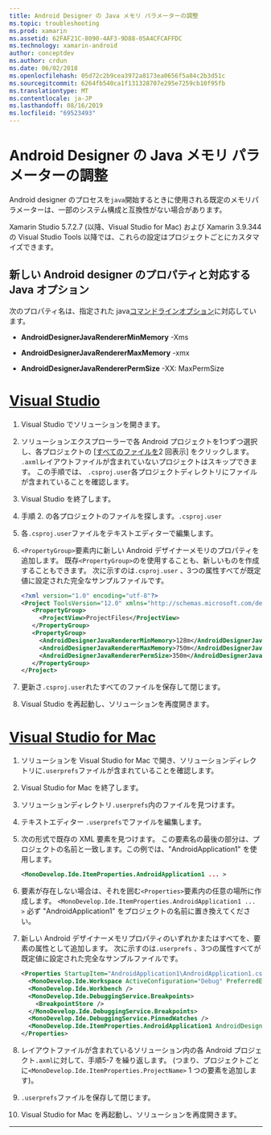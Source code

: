 ```yaml
---
title: Android Designer の Java メモリ パラメーターの調整
ms.topic: troubleshooting
ms.prod: xamarin
ms.assetid: 62FAF21C-8090-4AF3-9D88-05A4CFCAFFDC
ms.technology: xamarin-android
author: conceptdev
ms.author: crdun
ms.date: 06/02/2018
ms.openlocfilehash: 05d72c2b9cea3972a8173ea0656f5a84c2b3d51c
ms.sourcegitcommit: 6264fb540ca1f131328707e295e7259cb10f95fb
ms.translationtype: MT
ms.contentlocale: ja-JP
ms.lasthandoff: 08/16/2019
ms.locfileid: "69523493"
---
```

# <a name="adjusting-java-memory-parameters-for-the-android-designer"></a>Android Designer の Java メモリ パラメーターの調整

Android designer のプロセスを`java`開始するときに使用される既定のメモリパラメーターは、一部のシステム構成と互換性がない場合があります。

Xamarin Studio 5.7.2.7 (以降、Visual Studio for Mac) および Xamarin 3.9.344 の Visual Studio Tools 以降では、これらの設定はプロジェクトごとにカスタマイズできます。

## <a name="new-android-designer-properties-and-corresponding-java-options"></a>新しい Android designer のプロパティと対応する Java オプション

次のプロパティ名は、指定された java[コマンドラインオプション](http://docs.oracle.com/javase/7/docs/technotes/tools/windows/java.html)に対応しています。

- **AndroidDesignerJavaRendererMinMemory** -Xms

- **AndroidDesignerJavaRendererMaxMemory** -xmx

- **AndroidDesignerJavaRendererPermSize** -XX: MaxPermSize


# <a name="visual-studiotabwindows"></a>[Visual Studio](#tab/windows)

1. Visual Studio でソリューションを開きます。

2. ソリューションエクスプローラーで各 Android プロジェクトを1つずつ選択し、各プロジェクトの [[すべてのファイルを](https://docs.microsoft.com/previous-versions/visualstudio/visual-studio-2008/4afxey9h(v=vs.90))2 回表示] をクリックします。 `.axml`レイアウトファイルが含まれていないプロジェクトはスキップできます。 この手順では、 `.csproj.user`各プロジェクトディレクトリにファイルが含まれていることを確認します。

3. Visual Studio を終了します。

4. 手順 2. の各プロジェクトのファイルを探します。`.csproj.user`

5. 各`.csproj.user`ファイルをテキストエディターで編集します。

6. `<PropertyGroup>`要素内に新しい Android デザイナーメモリのプロパティを追加します。 既存`<PropertyGroup>`のを使用することも、新しいものを作成することもできます。 次に示すのは`.csproj.user` 、3つの属性すべてが既定値に設定された完全なサンプルファイルです。

    ```xml
    <?xml version="1.0" encoding="utf-8"?>
    <Project ToolsVersion="12.0" xmlns="http://schemas.microsoft.com/developer/msbuild/2003">
       <PropertyGroup>
         <ProjectView>ProjectFiles</ProjectView>
       </PropertyGroup>
       <PropertyGroup>
         <AndroidDesignerJavaRendererMinMemory>128m</AndroidDesignerJavaRendererMinMemory>
         <AndroidDesignerJavaRendererMaxMemory>750m</AndroidDesignerJavaRendererMaxMemory>
         <AndroidDesignerJavaRendererPermSize>350m</AndroidDesignerJavaRendererPermSize>
       </PropertyGroup>
    </Project>
    ```

7. 更新さ`.csproj.user`れたすべてのファイルを保存して閉じます。

8. Visual Studio を再起動し、ソリューションを再度開きます。

# <a name="visual-studio-for-mactabmacos"></a>[Visual Studio for Mac](#tab/macos)

1. ソリューションを Visual Studio for Mac で開き、ソリューションディレクトリに`.userprefs`ファイルが含まれていることを確認します。

2. Visual Studio for Mac を終了します。

3. ソリューションディレクトリ`.userprefs`内のファイルを見つけます。

4. テキストエディター `.userprefs`でファイルを編集します。

5. 次の形式で既存の XML 要素を見つけます。 この要素名の最後の部分は、プロジェクトの名前と一致します。この例では、"AndroidApplication1" を使用します。

    ```xml
    <MonoDevelop.Ide.ItemProperties.AndroidApplication1 ... >
    ```

6. 要素が存在しない場合は、それを囲む`<Properties>`要素内の任意の場所に作成します。 `<MonoDevelop.Ide.ItemProperties.AndroidApplication1 ... >` 必ず "AndroidApplication1" をプロジェクトの名前に置き換えてください。

7. 新しい Android デザイナーメモリプロパティのいずれかまたはすべてを、要素の属性として追加します。 次に示すのは`.userprefs` 、3つの属性すべてが既定値に設定された完全なサンプルファイルです。

    ```xml
    <Properties StartupItem="AndroidApplication1\AndroidApplication1.csproj">
      <MonoDevelop.Ide.Workspace ActiveConfiguration="Debug" PreferredExecutionTarget="Android.SelectDevice" />
      <MonoDevelop.Ide.Workbench />
      <MonoDevelop.Ide.DebuggingService.Breakpoints>
        <BreakpointStore />
      </MonoDevelop.Ide.DebuggingService.Breakpoints>
      <MonoDevelop.Ide.DebuggingService.PinnedWatches />
      <MonoDevelop.Ide.ItemProperties.AndroidApplication1 AndroidDesignerJavaRendererMinMemory="128m" AndroidDesignerJavaRendererMaxMemory="750m" AndroidDesignerJavaRendererPermSize="350m" />
    </Properties>
    ```

8. レイアウトファイルが含まれているソリューション内の各 Android プロジェクト`.axml`に対して、手順5-7 を繰り返します。 (つまり、プロジェクトごとに`<MonoDevelop.Ide.ItemProperties.ProjectName>` 1 つの要素を追加します)。

9. `.userprefs`ファイルを保存して閉じます。

10. Visual Studio for Mac を再起動し、ソリューションを再度開きます。

-----

